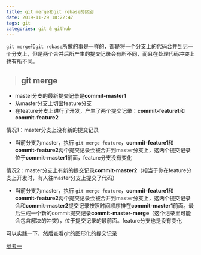 ```yaml
---
title: git merge和git rebase的区别
date: 2019-11-29 18:22:47
tags: git
categories: git & github
---
```

`git merge`和`git rebase`所做的事是一样的，都是将一个分支上的代码合并到另一个分支上，但是两个合并后所产生的提交记录会有所不同，而且在处理代码冲突上也有所不同。
<!-- more -->

> ## git merge

* master分支的最新提交记录是**commit-master1**
* 从master分支上切出feature分支
* 在feature分支上进行了开发，产生了两个提交记录：**commit-feature1**和**commit-feature2**

情况1：master分支上没有新的提交记录

* 当前分支为master，执行 `git merge feature`，**commit-feature1**和**commit-feature2**两个提交记录会被合并到master分支上，这两个提交记录位于**commit-master1**前面，feature分支没有变化

情况2：master分支上有新的提交记录**commit-master2**（相当于你在feature分支上开发时，有人往master分支上提交了代码）

* 当前分支为master，执行 `git merge feature`，**commit-feature1**和**commit-feature2**两个提交记录会被合并到master分支上，这两个提交记录会和**commit-master2**提交记录按照时间顺序排在**commit-master1**前面。最后生成一个新的commit提交记录**commit-master-merge**（这个记录里可能会包含解决的冲突），位于提交记录的最前面。feature分支也是没有变化

可以实践一下，然后查看git的图形化的提交记录

[参考一][1]

[1]: https://www.html.cn/archives/10077